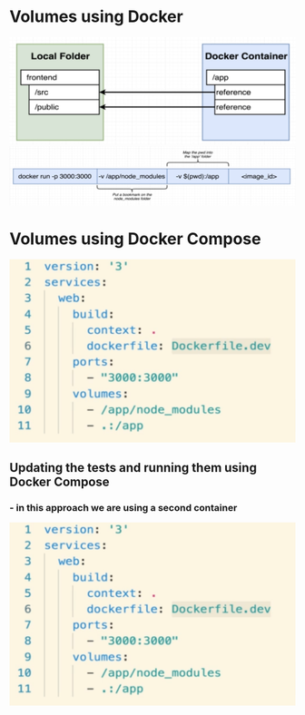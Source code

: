 # Volumes using Docker
![alt text](./images/image.png)
![alt text](./images/image-1.png)
# Volumes using Docker Compose
![alt text](./images/image-2.png)
## Updating the tests and running them using Docker Compose
### - in this approach we are using a second container
![alt text](./images/image-3.png)